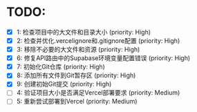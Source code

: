 # TODO:

- [x] 1: 检查项目中的大文件和目录大小 (priority: High)
- [x] 2: 检查并优化.vercelignore和.gitignore配置 (priority: High)
- [x] 3: 移除不必要的大文件和资源 (priority: High)
- [x] 6: 修复API路由中的Supabase环境变量配置错误 (priority: High)
- [x] 7: 初始化Git仓库 (priority: High)
- [x] 8: 添加所有文件到Git暂存区 (priority: High)
- [x] 9: 创建初始Git提交 (priority: High)
- [ ] 4: 验证项目大小是否满足Vercel部署要求 (priority: Medium)
- [ ] 5: 重新尝试部署到Vercel (priority: Medium)
